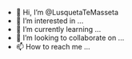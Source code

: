 - 👋 Hi, I’m @LusquetaTeMasseta
- 👀 I’m interested in ...
- 🌱 I’m currently learning ...
- 💞️ I’m looking to collaborate on ...
- 📫 How to reach me ...

<!---
LusquetaTeMasseta/LusquetaTeMasseta is a ✨ special ✨ repository because its `README.md` (this file) appears on your GitHub profile.
You can click the Preview link to take a look at your changes.
--->
